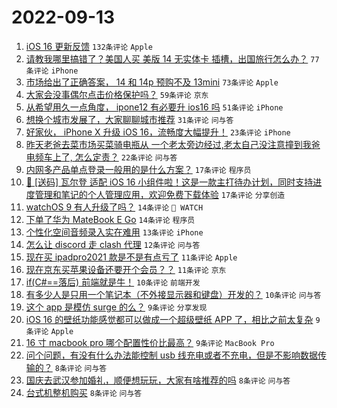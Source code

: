 # 2022-09-13

1. [iOS 16 更新反馈](https://www.v2ex.com/t/879577) `132条评论` `Apple`
1. [请教我哪里搞错了？美国人买 美版 14 无实体卡 插槽，出国旅行怎么办？](https://www.v2ex.com/t/879658) `77条评论` `iPhone`
1. [市场给出了正确答案， 14 和 14p 预购不及 13mini](https://www.v2ex.com/t/879618) `73条评论` `Apple`
1. [大家会没事偶尔点击价格保护吗？](https://www.v2ex.com/t/879615) `59条评论` `京东`
1. [从希望用久一点角度， ipone12 有必要升 ios16 吗](https://www.v2ex.com/t/879646) `51条评论` `iPhone`
1. [想换个城市发展了，大家聊聊城市推荐](https://www.v2ex.com/t/879714) `31条评论` `问与答`
1. [好家伙， iPhone X 升级 iOS 16，流畅度大幅提升！](https://www.v2ex.com/t/879699) `23条评论` `iPhone`
1. [昨天老爸去菜市场买菜骑电瓶从 一个老太旁边经过,老太自己没注意撞到我爸电频车上了, 怎么定责？](https://www.v2ex.com/t/879679) `22条评论` `问与答`
1. [内网多产品单点登录一般用的是什么方案？](https://www.v2ex.com/t/879695) `17条评论` `程序员`
1. [🎉 [送码] 瓦尔登 适配 iOS 16 小组件啦！这是一款主打待办计划，同时支持进度管理和笔记的个人管理应用，欢迎免费下载体验](https://www.v2ex.com/t/879648) `17条评论` `分享创造`
1. [watchOS 9 有人升级了吗？](https://www.v2ex.com/t/879705) `14条评论` ` WATCH`
1. [下单了华为 MateBook E Go](https://www.v2ex.com/t/879653) `14条评论` `程序员`
1. [个性化空间音频录入实在难用](https://www.v2ex.com/t/879684) `13条评论` `iPhone`
1. [怎么让 discord 走 clash 代理](https://www.v2ex.com/t/879655) `12条评论` `问与答`
1. [现在买 ipadpro2021 款是不是有点亏了](https://www.v2ex.com/t/879639) `11条评论` `Apple`
1. [现在京东买苹果设备还要开个会员？？](https://www.v2ex.com/t/879609) `11条评论` `京东`
1. [if(C#==落后) 前端就是牛！](https://www.v2ex.com/t/879671) `10条评论` `前端开发`
1. [有多少人是只用一个笔记本（不外接显示器和键盘）开发的？](https://www.v2ex.com/t/879605) `10条评论` `问与答`
1. [这个 app 是模仿 surge 的么？](https://www.v2ex.com/t/879706) `9条评论` `分享发现`
1. [iOS 16 的壁纸功能感觉都可以做成一个超级壁纸 APP 了，相比之前太复杂](https://www.v2ex.com/t/879664) `9条评论` `Apple`
1. [16 寸 macbook pro 哪个配置性价比最高？](https://www.v2ex.com/t/879620) `9条评论` `MacBook Pro`
1. [问个问题，有没有什么办法能控制 usb 线充电或者不充电，但是不影响数据传输的？](https://www.v2ex.com/t/879716) `8条评论` `问与答`
1. [​国庆去武汉参加婚礼，顺便想玩玩，大家有啥推荐的吗](https://www.v2ex.com/t/879697) `8条评论` `问与答`
1. [台式机整机购买](https://www.v2ex.com/t/879645) `8条评论` `问与答`
